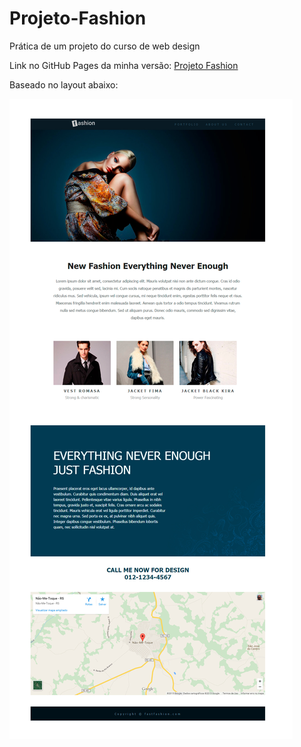 # Projeto-Fashion
 Prática de um projeto do curso de web design

Link no GitHub Pages da minha versão:
    <a href="https://leoreboucas.github.io/Projeto-Fashion/" target="_blank">Projeto Fashion</a>

Baseado no layout abaixo:

<img src="imagens/layout_final.jpg" alt="Layout da Página">

